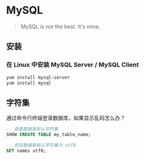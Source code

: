#	MySQL

>	MySQL is not the best. It's mine.

##	安装

###	在 Linux 中安装 MySQL Server / MySQL Client

```bash
yum install mysql-server
yum install mysql
```

##	字符集

通过命令行终端登录数据库，如果显示乱码怎么办？

```sql
-- 查看数据表默认字符集
SHOW CREATE TABLE my_table_name;

-- 假设数据表默认字符集为 utf8
SET names utf8;
```
